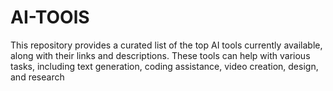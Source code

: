 # AI-TOOlS
This repository provides a curated list of the top AI tools currently available, along with their links and descriptions. These tools can help with various tasks, including text generation, coding assistance, video creation, design, and research
